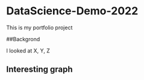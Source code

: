# DataScience-Demo-2022
This is my portfolio project


##Backgrond

I looked at X, Y, Z

## Interesting graph

